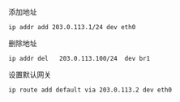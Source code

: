 添加地址

```
ip addr add 203.0.113.1/24 dev eth0
```


删除地址


```
ip addr del   203.0.113.100/24  dev br1
```


设置默认网关

```
ip route add default via 203.0.113.2 dev eth0
```
